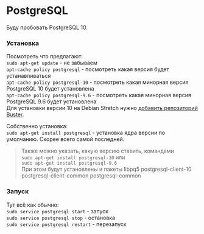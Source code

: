 # PostgreSQL
Буду пробовать PostgreSQL 10.

### Установка
Посмотреть что предлагают:  
`sudo apt-get update` - не забываем  
`apt-cache policy postgresql` - посмотреть какая версия будет устанавливаться  
`apt-cache policy postgresql-10` - посмотреть какая минорная версия PostgreSQL 10 будет установлена  
`apt-cache policy postgresql-9.6` - посмотреть какая минорная версия PostgreSQL 9.6 будет установлена  
Для установки версии 10 на Debian Stretch нужно [добавить репозиторий Buster](README.md#Добавление-репозитория-buster).  

Собственно установка:  
`sudo apt-get install postgresql` - установка ядра версии по умолчанию. Скорее всего самой последней.  
> Также можно указать, какую версию ставить, командами  
> `sudo apt-get install postgresql-10` или  
> `sudo apt-get install postgresql-9.6`  
При этом будут установлены и пакеты libpq5 postgresql-client-10 postgresql-client-common postgresql-common  

### Запуск
Тут всё как обычно:  
`sudo service postgresql start` - запуск  
`sudo service postgresql stop` - остановка  
`sudo service postgresql restart` - перезапуск  
